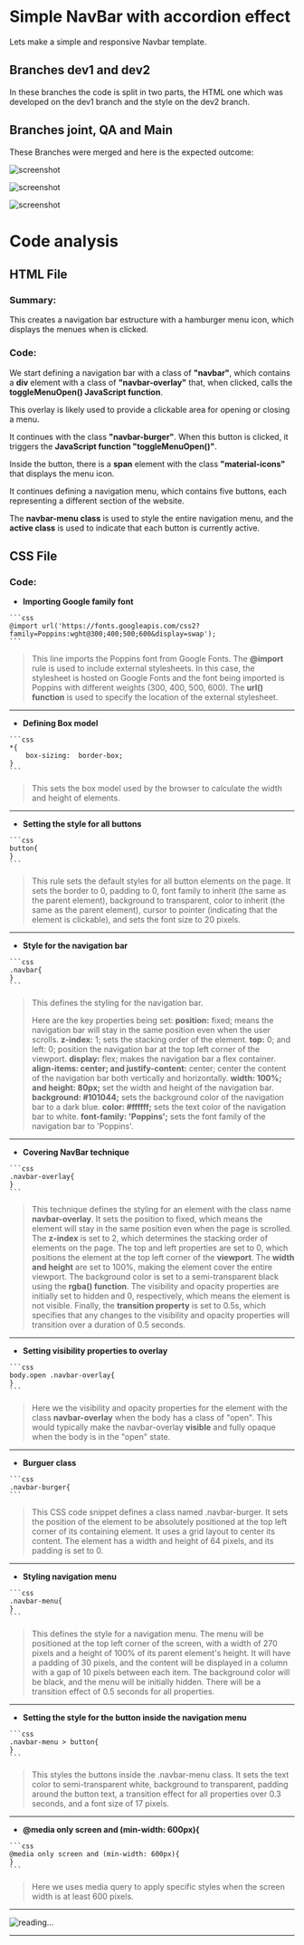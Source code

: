   

#  Simple NavBar with accordion effect
Lets make a simple and responsive Navbar template.

##  Branches dev1 and dev2

In these branches the code is split in two parts, the HTML one which was developed on the dev1 branch and the style on the dev2 branch.

##  Branches joint, QA and Main

These Branches were merged and here is the expected outcome:

![screenshot](pics/screenshot1.png)

![screenshot](pics/screenshot2.png)

![screenshot](pics/screenshot3.png)


#  Code analysis
 
##  HTML File

###  Summary:
This creates a navigation bar estructure with a hamburger menu icon, which displays the menues when is clicked.

###  Code:
We start defining a navigation bar with a class of **"navbar"**, which contains a **div** element with a class of **"navbar-overlay"** that, when clicked, calls the **toggleMenuOpen() JavaScript function**.

This overlay is likely used to provide a clickable area for opening or closing a menu.

It continues with the class **"navbar-burger"**. When this button is clicked, it triggers the **JavaScript function "toggleMenuOpen()"**.

Inside the button, there is a **span** element with the class **"material-icons"** that displays the menu icon.

It continues defining a navigation menu, which contains five buttons, each representing a different section of the website.

The **navbar-menu class** is used to style the entire navigation menu, and the **active class** is used to indicate that each button is currently active.

##  CSS File
###  Code:
-  **Importing Google family  font**
>
	```css
	@import url('https://fonts.googleapis.com/css2?family=Poppins:wght@300;400;500;600&display=swap');
	```

> This line imports the Poppins font from Google Fonts. The **@import** rule is used to include external stylesheets. In this case, the stylesheet is hosted on Google Fonts and the font being imported is Poppins with different weights (300, 400, 500, 600). The **url() function** is used to specify the location of the external stylesheet.
***

-  **Defining Box model**
>
    ```css
	*{
		box-sizing:  border-box;
	}
    ```

> This sets the box model used by the browser to calculate the width and height of elements.
***

-  **Setting the style for all buttons**
>
	```css
	button{
	}
	```
> This rule sets the default styles for all button elements on the page. It sets the border to 0, padding to 0, font family to inherit (the same as the parent element), background to transparent, color to inherit (the same as the parent element), cursor to pointer (indicating that the element is clickable), and sets the font size to 20 pixels.
***

-  **Style for the navigation bar**
>
	```css
	.navbar{
	}
	```
> This defines the styling for the navigation bar.
> 
> Here are the key properties being set:
>  **position:** fixed; means the navigation bar will stay in the same position even when the user scrolls. 
>  **z-index:** 1; sets the stacking order of the element. 
>  **top:** 0; and left: 0; position the navigation bar at the top left corner of the viewport. 
>  **display:** flex; makes the navigation bar a flex container. 
>  **align-items: center; and justify-content:** center; center the content of the navigation bar both vertically and horizontally. 
>  **width: 100%; and height: 80px;** set the width and height of the navigation bar. 
>  **background: #101044;** sets the background color of the navigation bar to a dark blue. 
>  **color: #ffffff;** sets the text color of the navigation bar to white.
>  **font-family: 'Poppins';** sets the font family of the navigation bar to 'Poppins'.
***

-  **Covering NavBar technique**
>
	```css
	.navbar-overlay{
	}
	```
> This technique defines the styling for an element with the class name **navbar-overlay**. It sets the position to fixed, which means the element will stay in the same position even when the page is scrolled. The **z-index** is set to 2, which determines the stacking order of elements on the page. The top and left properties are set to 0, which positions the element at the top left corner of the **viewport**. The **width and height** are set to 100%, making the element cover the entire viewport. The background color is set to a semi-transparent black using the **rgba() function**. The visibility and opacity properties are initially set to hidden and 0, respectively, which means the element is not visible. Finally, the **transition property** is set to 0.5s, which specifies that any changes to the visibility and opacity properties will transition over a duration of 0.5 seconds.
***

-  **Setting visibility properties to overlay**
>
    ```css
	body.open .navbar-overlay{
	}
    ```
> Here we the visibility and opacity properties for the element with the class **navbar-overlay** when the body has a class of "open". This would typically make the navbar-overlay **visible** and fully opaque when the body is in the "open" state.
***

-  **Burguer class**
>
	```css
	.navbar-burger{
	```

> This CSS code snippet defines a class named .navbar-burger. It sets the position of the element to be absolutely positioned at the top left corner of its containing element. It uses a grid layout to center its content. The element has a width and height of 64 pixels, and its padding is set to 0.
***

-  **Styling navigation menu**
>
	```css
	.navbar-menu{
	}
	```

> This defines the style for a navigation menu. The menu will be positioned at the top left corner of the screen, with a width of 270 pixels and a height of 100% of its parent element's height. It will have a padding of 30 pixels, and the content will be displayed in a column with a gap of 10 pixels between each item. The background color will be black, and the menu will be initially hidden. There will be a transition effect of 0.5 seconds for all properties.
***

-  **Setting the style for the button inside the navigation menu**
>
	```css
	.navbar-menu > button{
	}
	```
> This styles the buttons inside the .navbar-menu class. It sets the text color to semi-transparent white, background to transparent, padding around the button text, a transition effect for all properties over 0.3 seconds, and a font size of 17 pixels.
***

-  **@media only screen and (min-width: 600px){**
>
	```css
	@media only screen and (min-width: 600px){
	}
	```
> Here we uses media query to apply specific styles when the screen width is at least 600 pixels.

***

![reading...](https://media.giphy.com/media/Tf3mp01bfrrUc/giphy.gif?cid=ecf05e47wajghtrc5targr7mju7coe0avdyurnehrr1krgdt&ep=v1_gifs_search&rid=giphy.gif&ct=g "...How could I ever do so unless someone guide me?")

***
